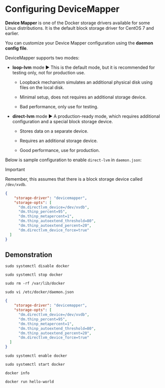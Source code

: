 # Configuring DeviceMapper

**Device Mapper** is one of the Docker storage drivers available for some Linux distributions. It is the default block storage driver for CentOS 7 and earlier.

You can customize your Device Mapper configuration using the **daemon config file**.

DeviceMapper supports two modes:

* **loop-lvm** mode ▶︎ This is the default mode, but it is recommended for testing only, not for production use. 

  * Loopback mechanism simulates an additional physical disk using files on the local disk.

  * Minimal setup, does not requires an additional storage device.

  * Bad performance, only use for testing.

* **direct-lvm** mode ▶︎ A production-ready mode, which requires additional configuration and a special block storage device.

  * Stores data on a separate device.

  * Requires an additional storage device.

  * Good performance, use for production.

Below is sample configuration to enable `direct-lvm` in `daemon.json`:

> [!IMPORTANT]
> 
> Remember, this assumes that there is a block storage device called `/dev/xvdb`.

```json
{
    "storage-driver": "devicemapper",
    "storage-opts": [
      "dm.directlvm_device=/dev/xvdb",
      "dm.thinp_percent=95",
      "dm.thinp_metapercent=1",
      "dm.thinp_autoextend_threshold=80",
      "dm.thinp_autoextend_percent=20",
      "dm.directlvm_device_force=true"
  ]
}
```

## Demonstration

```
sudo systemctl disable docker
```

```
sudo systemctl stop docker
```

```
sudo rm -rf /var/lib/docker
```

```
sudo vi /etc/docker/daemon.json
```

```json
{
    "storage-driver": "devicemapper",
    "storage-opts": [
      "dm.directlvm_device=/dev/xvdb",
      "dm.thinp_percent=95",
      "dm.thinp_metapercent=1",
      "dm.thinp_autoextend_threshold=80",
      "dm.thinp_autoextend_percent=20",
      "dm.directlvm_device_force=true"
  ]
}
```

```
sudo systemctl enable docker
```

```
sudo systemctl start docker
```

```
docker info
```

```
docker run hello-world
```
